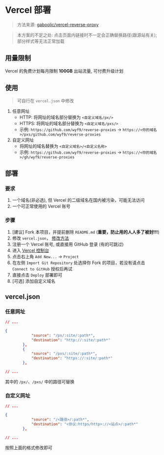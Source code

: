 # Vercel 部署

> 方法来源: [gaboolic/vercel-reverse-proxy](https://github.com/gaboolic/vercel-reverse-proxy)

> 本方案的不足之处: 点击页面内链接时不一定会正确替换路径(跟源站有关); 部分样式等无法正常加载

## 用量限制

Vercel 的免费计划每月限制 **100GB** 出站流量, 可付费升级计划

## 使用

> 可自行在 `vercel.json` 中修改

1. 任意网址
   - HTTP: 将网址的域名部分替换为 `<自定义域名/px/>`
   - HTTPS: 将网址的域名部分替换为 `<自定义域名/pxs/>`
   - 示例: `https://github.com/wyf9/reverse-proxies` -> `https://<你的域名>/pxs/github.com/wyf9/reverse-proxies`
2. 自定义网址
   - 将网址的域名替换为 `<自定义域名>/<自定义名称>`
   - 示例: `https://github.com/wyf9/reverse-proxies` -> `https://<你的域名>/gh/wyf9/reverse-proxies`

## 部署

### 要求

1. 一个域名(非必选), 但 Vercel 的二级域名在国内被污染，可能无法访问
2. 一个可正常使用的 Vercel 账号

### 步骤

1. [建议] Fork 本项目，并提前删除 `README.md` (**重要，防止用的人人多了被封!!!**)
2. 修改 `vercel.json`， [修改方法](#verceljson)
3. 注册一个 Vercel 账号, 或直接用 GitHub 登录 (有的可跳过)
4. 进入 [Vercel 控制台](https://vercel.com/dashboard)
5. 点击右上角 `Add New...` -> `Project`
6. 在左侧 `Import Git Repository` 处选择你 Fork 的项目，若没有请点击 `Connect to GitHub` 授权后再试
7. 直接点击 `Deploy` 部署即可
8. [可选] 添加自定义域名

## vercel.json

### 任意网址

```json
// ...

{
            "source": "/px/:site/:path*",
            "destination": "http://:site/:path*"
        },
        {
            "source": "/pxs/:site/:path*",
            "destination": "https://:site/:path*"
        },

// ...
```

其中的 `/px/`、`/pxs/` 中的路径可替换

### 自定义网址

```json
// ...

{
            "source": "/<路径>/:path*",
            "destination": "<协议:https/http>://<站点>/:path*"
        },

// ...
```

按照上面的格式修改即可